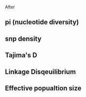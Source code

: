 After

## pi (nucleotide diversity)

## snp density

## Tajima's D

## Linkage Disqeuilibrium

## Effective popualtion size

